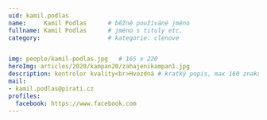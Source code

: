 ```yaml
---
uid: kamil.podlas
name:     Kamil Podlas  	# běžně používáné jméno
fullname: Kamil Podlas  	# jméno s tituly etc.
category:                   # kategorie: clenove


img: people/kamil-podlas.jpg   # 165 x 220
heroImg: articles/2020/kampan20/zahajenikampan1.jpg
description: kontrolor kvality<br>Hvozdná # kratký popis, max 160 znaků
mail:
- kamil.podlas@pirati.cz
profiles:
  facebook: https://www.facebook.com
---
```

